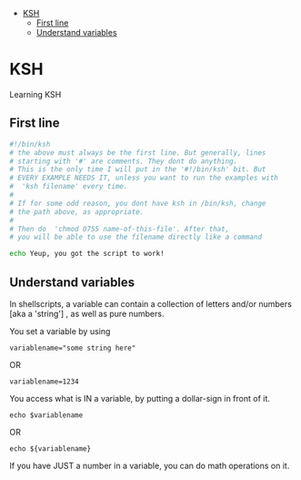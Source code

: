 - [KSH](#ksh)
  - [First line](#first-line)
  - [Understand variables](#understand-variables)

# KSH
Learning KSH


## First line

```sh
#!/bin/ksh
# the above must always be the first line. But generally, lines
# starting with '#' are comments. They dont do anything.
# This is the only time I will put in the '#!/bin/ksh' bit. But
# EVERY EXAMPLE NEEDS IT, unless you want to run the examples with
#  'ksh filename' every time.
#
# If for some odd reason, you dont have ksh in /bin/ksh, change
# the path above, as appropriate.
#
# Then do  'chmod 0755 name-of-this-file'. After that,
# you will be able to use the filename directly like a command

echo Yeup, you got the script to work!
```

## Understand variables

In shellscripts, a variable can contain a collection of letters and/or numbers [aka a 'string'] , as well as pure numbers.

You set a variable by using

```variablename="some string here"```

  OR

```variablename=1234```

You access what is IN a variable, by putting a dollar-sign in front of it.

```echo $variablename```

  OR

```echo ${variablename}```

If you have JUST a number in a variable, you can do math operations on it.

